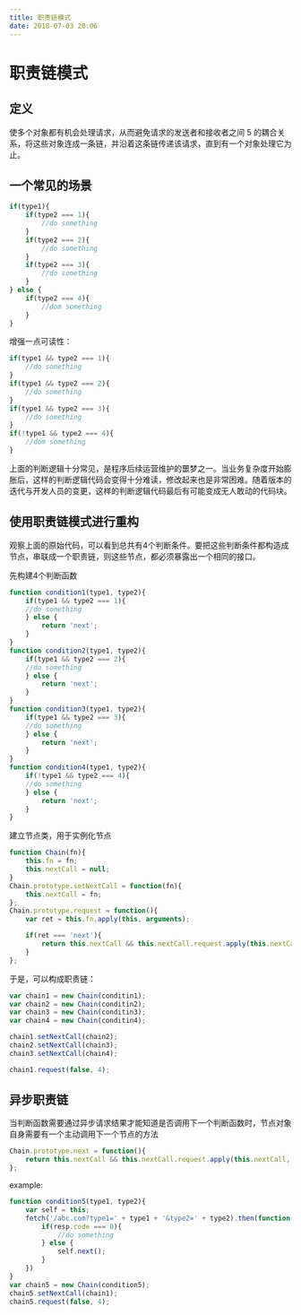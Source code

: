 ```yaml
---
title: 职责链模式
date: 2018-07-03 20:06
---
```


# 职责链模式

## 定义

使多个对象都有机会处理请求，从而避免请求的发送者和接收者之间 5 的耦合关系，将这些对象连成一条链，并沿着这条链传递该请求，直到有一个对象处理它为止。
<!-- more -->

## 一个常见的场景

```javascript
if(type1){
    if(type2 === 1){
        //do something
    }
    if(type2 === 2){
        //do something
    }
    if(type2 === 3){
        //do something
    }
} else {
    if(type2 === 4){
        //dom something
    }
}
```

增强一点可读性：

```javascript
if(type1 && type2 === 1){
    //do something
}
if(type1 && type2 === 2){
    //do something
}
if(type1 && type2 === 3){
    //do something
}
if(!type1 && type2 === 4){
    //dom something
}
```

上面的判断逻辑十分常见，是程序后续运营维护的噩梦之一。当业务复杂度开始膨胀后，这样的判断逻辑代码会变得十分难读，修改起来也是非常困难。随着版本的迭代与开发人员的变更，这样的判断逻辑代码最后有可能变成无人敢动的代码块。

## 使用职责链模式进行重构

观察上面的原始代码，可以看到总共有4个判断条件。要把这些判断条件都构造成节点，串联成一个职责链，则这些节点，都必须暴露出一个相同的接口。

先构建4个判断函数

```javascript
function condition1(type1, type2){
    if(type1 && type2 === 1){
    //do something
    } else {
        return 'next';
    }
}
function condition2(type1, type2){
    if(type1 && type2 === 2){
    //do something
    } else {
        return 'next';
    }
}
function condition3(type1, type2){
    if(type1 && type2 === 3){
    //do something
    } else {
        return 'next';
    }
}
function condition4(type1, type2){
    if(!type1 && type2 === 4){
    //do something
    } else {
        return 'next';
    }
}
```

建立节点类，用于实例化节点

```javascript
function Chain(fn){
    this.fn = fn;
    this.nextCall = null;
}
Chain.prototype.setNextCall = function(fn){
    this.nextCall = fn;
};
Chain.prototype.request = function(){
    var ret = this.fn.apply(this, arguments);

    if(ret === 'next'){
        return this.nextCall && this.nextCall.request.apply(this.nextCall, arguments);
    }
};
```

于是，可以构成职责链：

```javascript
var chain1 = new Chain(conditin1);
var chain2 = new Chain(conditin2);
var chain3 = new Chain(conditin3);
var chain4 = new Chain(conditin4);

chain1.setNextCall(chain2);
chain2.setNextCall(chain3);
chain3.setNextCall(chain4);

chain1.request(false, 4);
```

## 异步职责链

当判断函数需要通过异步请求结果才能知道是否调用下一个判断函数时，节点对象自身需要有一个主动调用下一个节点的方法
```javascript
Chain.prototype.next = function(){
    return this.nextCall && this.nextCall.request.apply(this.nextCall, arguments);
};
```

example:
```javascript
function condition5(type1, type2){
    var self = this;
    fetch('/abc.com?type1=' + type1 + '&type2=' + type2).then(function(resp){
        if(resp.code === 0){
            //do something
        } else {
            self.next();
        }
    })
}
var chain5 = new Chain(condition5);
chain5.setNextCall(chain1);
chain5.request(false, 4);
```